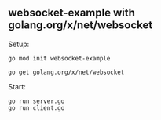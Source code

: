 ## websocket-example with golang.org/x/net/websocket

Setup:

```
go mod init websocket-example

go get golang.org/x/net/websocket
```

Start:

```
go run server.go
go run client.go
```
